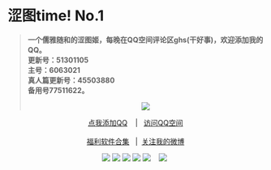 <h1>涩图time! No.1</h1>
<blockquote>
<p><strong>一个儒雅随和的涩图姬，每晚在QQ空间评论区ghs(干好事)，欢迎添加我的QQ。</br>更新号：51301105&nbsp&nbsp</br>主号：6063021&nbsp&nbsp</br>真人篇更新号：45503880&nbsp&nbsp</br>备用号77511622。</strong></p>
<div align="center"<a href="https://sm.ms/image/PaZDhse3pEOTFX7" target="_blank"><img src="https://i.loli.net/2020/06/13/PaZDhse3pEOTFX7.gif" /></a></blockquote></div>
<div align="center"><p><a href="https://qm.qq.com/cgi-bin/qm/qr?k=VHVfncJChRrSp_NGJrlJNgYpoaZ9ukMV
" rel="nofollow">点我添加QQ</a>&nbsp&nbsp&nbsp | &nbsp&nbsp;<a href="https://mp.qzone.qq.com/u/51301105?uin=51301105&is_famous_space=1&brand_flag=0
" rel="nofollow">访问QQ空间</a><br/><br><a href="https://sharechain.qq.com/64af2d17d969dc099327f1cd8f9dbe53
">福利软件合集</a> &nbsp&nbsp|&nbsp&nbsp;<a href="https://weibo.com/u/6101833251">关注我的微博</a></p></div>
<div align="center"<a href="" target="_blank">

<img src="https://i.pixxxels.cc/HkxHC6yW/2-CFA76-E9-8-E53-4920-9-EB6-13237-B8748-BB.jpg" />
<img src="https://i.pixxxels.cc/g2Tpc3VV/BBA21-BF4-79-A0-4-AC9-ACFE-BBAEB60185-D0.jpg" />
<img src="https://i.pixxxels.cc/YSLHvjRJ/D9-CEC29-D-BECD-4-E2-A-9091-B2-BE1774-A703.jpg" />
<img src="https://i.pixxxels.cc/858VMDns/EF481626-1-B25-446-B-99-DB-6574-C25-D0-FF9.jpg" />
<img src="https://i.pixxxels.cc/tThGzfLk/F3-F66-B59-9-F78-4-D8-B-8463-583-B6-CE95568.jpg" />
<img src="" />
<img src="" />
<img src="" />
<img src="https://i.pixxxels.cc/nLVb9SPv/BEB1-A58-C-1036-4-CA5-82-FC-66453-A4-ED71-C.jpg" />
<img src="" />
